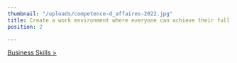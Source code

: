 ```yaml
---
thumbnail: "/uploads/competence-d_affaires-2022.jpg"
title: Create a work environment where everyone can achieve their full potential
position: 2

---
```

[Business Skills >](https://nancybilodeau.com/en/my-business-skills)